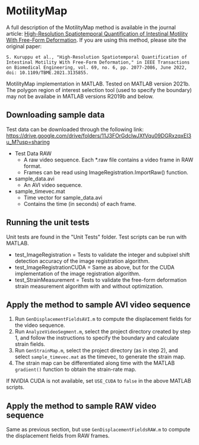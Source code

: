 # MotilityMap

A full description of the MotilityMap method is available in the journal article: [High-Resolution Spatiotemporal Quantification of Intestinal Motility With Free-Form Deformation](https://ieeexplore.ieee.org/document/9652118). If you are using this method, please site the original paper:

```
S. Kuruppu et al., "High-Resolution Spatiotemporal Quantification of Intestinal Motility With Free-Form Deformation," in IEEE Transactions on Biomedical Engineering, vol. 69, no. 6, pp. 2077-2086, June 2022, doi: 10.1109/TBME.2021.3135855.
```

MotilityMap implementation in MATLAB. Tested on MATLAB version 2021b. The polygon region of interest selection tool (used to specify the boundary) may not be availabe in MATLAB versions R2019b and below.

## Downloading sample data

Test data can be downloaded through the following link:
https://drive.google.com/drive/folders/11J3FOrGdclwJXfVqu09DGRxzqxEI3u_M?usp=sharing

* Test Data RAW 
    - A raw video sequence. Each \*.raw file contains a video frame in RAW format.
    - Frames can be read using ImageRegistration.ImportRaw() function.
* sample_data.avi
    - An AVI video sequence.
* sample_timevec.mat
    - Time vector for sample_data.avi
    - Contains the time (in seconds) of each frame.

## Running the unit tests
Unit tests are found in the "Unit Tests" folder. Test scripts can be run with MATLAB.

* test_ImageRegistration = Tests to validate the integer and subpixel shift detection accuracy of the image registration algorithm.
* test_ImageRegistrationCUDA = Same as above, but for the CUDA implementation of the image registration algorithm.
* test_StrainMeasurement = Tests to validate the free-form deformation strain measurement algorithm with and without optimization.

## Apply the method to sample AVI video sequence

1. Run `GenDisplacementFieldsAVI.m` to compute the displacement fields for the video sequence.
2. Run `AnalyzeVideoSegment.m`, select the project directory created by step 1, and follow the instructions to specify the boundary and calculate strain fields.
3. Run `GenStrainMap.m`, select the project directory (as in step 2), and select `sample_timevec.mat` as the timevec, to generate the strain map.
4. The strain map can be differentiated along time with the MATLAB `gradient()` function to obtain the strain-rate map.

If NVIDIA CUDA is not available, set `USE_CUDA` to `false` in the above MATLAB scripts.

## Apply the method to sample RAW video sequence

Same as previous section, but use `GenDisplacementFieldsRAW.m` to compute the displacement fields from RAW frames.
 
 
